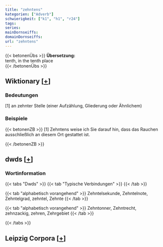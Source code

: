 ```yaml
---
title: "zehntens"
kategorien: ["Adverb"]
schwierigkeit: ["k1", "h1", "r24"]
tags:
series:
mainDornseiffs:
domainDornseiffs:
url: "zehntens"
---
```


{{< betonenÜbs >}}
**Übersetzung:**  
tenth, in the tenth place  
{{< /betonenÜbs >}}

## Wiktionary [[+](https://de.wiktionary.org/wiki/zehntens)]

### Bedeutungen
[1] an zehnter Stelle (einer Aufzählung, Gliederung oder Ähnlichem)  

### Beispiele
{{< betonenZB >}}
[1] Zehntens weise ich Sie darauf hin, dass das Rauchen ausschließlich an diesem Ort gestattet ist.  

{{< /betonenZB >}}


## dwds [[+](https://www.dwds.de/wb/zehntens)]

### Wortinformation
{{< tabs "Dwds" >}}
{{< tab "Typische Verbindungen" >}}
{{< /tab >}}

{{< tab "alphabetisch vorangehend" >}}
Zehntelsekunde, Zehntelnote, Zehntelgrad, zehntel, Zehnte
{{< /tab >}}

{{< tab "alphabetisch vorangehend" >}}
Zehntonner, Zehntrecht, zehnzackig, zehren, Zehrgebiet
{{< /tab >}}

{{< /tabs >}}

## Leipzig Corpora [[+](https://corpora.uni-leipzig.de/en/res?word=zehntens&corpusId=deu_newscrawl-public_2018)]

